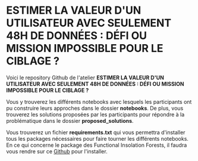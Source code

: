 # ESTIMER LA VALEUR D'UN UTILISATEUR AVEC SEULEMENT 48H DE DONNÉES : DÉFI OU MISSION IMPOSSIBLE POUR LE CIBLAGE ?

Voici le repository Github de l'atelier **ESTIMER LA VALEUR D'UN UTILISATEUR AVEC SEULEMENT 48H DE DONNÉES : DÉFI OU MISSION IMPOSSIBLE POUR LE CIBLAGE ?**

Vous y trouverez les différents notebooks avec lesquels les participants ont pu construire leurs approches dans le dossier **notebooks**. De plus, vous trouverez les solutions proposées par les participants pour répondre à la problématique dans le dossier **proposed_solutions**.

Vous trouverez un fichier **requirements.txt** qui vous permettra d'installer tous les packages nécessaires pour faire tourner les différents notebooks. <br>
En ce qui concerne le package des Functional Insolation Forests, il faudra vous rendre sur ce [Github](https://github.com/GuillaumeStaermanML/FIF) pour l'installer. 
